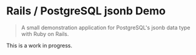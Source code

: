 # Rails / PostgreSQL jsonb Demo

> A small demonstration application for PostgreSQL's jsonb data type with Ruby on Rails.

This is a work in progress.